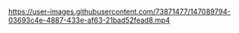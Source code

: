 https://user-images.githubusercontent.com/73871477/147089794-03693c4e-4887-433e-af63-21bad52fead8.mp4
